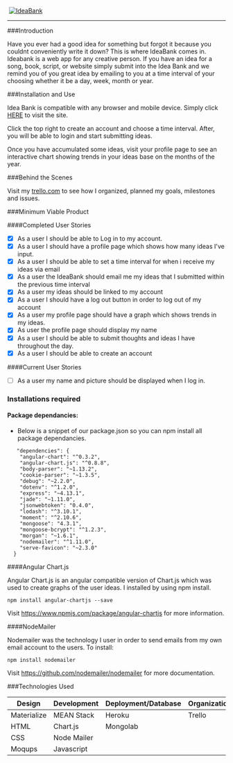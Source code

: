 <img align="middle"> [![IdeaBank](https://i.imgur.com/OSdnwIS.png)](https://evening-fjord-4234.herokuapp.com/) </img>

---

###Introduction

Have you ever had a good idea for something but forgot it because you couldnt conveniently write it down? This is where IdeaBank comes in. Ideabank is a web app for any creative person. If you have an idea for a song, book, script, or website simply submit into the Idea Bank and we remind you of you great idea by emailing to you at a time interval of your choosing whether it be a day, week, month or year.

###Installation and Use

Idea Bank is compatible with any browser and mobile device. Simply click [HERE](https://evening-fjord-4234.herokuapp.com/) to visit the site.

Click the top right to create an account and choose a time interval. After, you will be able to login and start submitting ideas.

Once you have accumulated some ideas, visit your profile page to see an interactive chart showing trends in your ideas base on the months of the year.
    
###Behind the Scenes

Visit my [trello.com](https://trello.com/b/V0gjWrMy/ideabank) to see how I organized, planned my goals, milestones and issues.

###Minimum Viable Product

####Completed User Stories

- [x] As a user I should be able to Log in to my account.
- [x] As a user I should have a profile page which shows how many ideas I've input.
- [x] As a user I should be able to set a time interval for when i receive my ideas via email
- [x] As a user the IdeaBank should email me my ideas that I submitted within the previous time interval
- [x] As a user my ideas should be linked to my account
- [x] As a user I should have a log out button in order to log out of my account 
- [x] As a user my profile page should have a graph which shows trends in my ideas.
- [x] As user the profile page should display my name
- [x] As a user I should be able to submit thoughts and ideas I have throughout the day.
- [x] As a user I should be able to create an account

####Current User Stories
- [ ] As a user my name and picture should be displayed when I log in.

### Installations required

#### Package dependancies:
- Below is a snippet of our package.json so you can npm install all package dependancies.

```
   "dependencies": {
    "angular-chart": "^0.3.2",
    "angular-chart.js": "^0.8.8",
    "body-parser": "~1.13.2",
    "cookie-parser": "~1.3.5",
    "debug": "~2.2.0",
    "dotenv": "^1.2.0",
    "express": "~4.13.1",
    "jade": "~1.11.0",
    "jsonwebtoken": "0.4.0",
    "lodash": "^3.10.1",
    "moment": "^2.10.6",
    "mongoose": "4.3.1",
    "mongoose-bcrypt": "^1.2.3",
    "morgan": "~1.6.1",
    "nodemailer": "^1.11.0",
    "serve-favicon": "~2.3.0"
  }
```

####Angular Chart.js

Angular Chart.js is an angular compatible version of Chart.js which was used to create graphs of the user ideas. I installed by using npm install.

    npm install angular-chartjs --save
    
Visit https://www.npmjs.com/package/angular-chartjs for more information.

####NodeMailer

Nodemailer was the technology I user in order to send emails from my own email account to the users. To install:

    npm install nodemailer
    
Visit https://github.com/nodemailer/nodemailer for more documentation.

###Technologies Used

Design | Development | Deployment/Database | Organization
---- | --- | --- | ---
Materialize | MEAN Stack | Heroku | Trello
HTML | Chart.js | Mongolab
CSS | Node Mailer |
Moqups | Javascript

